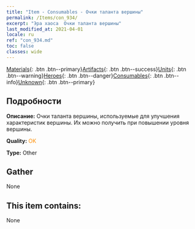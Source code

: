 ```yaml
---
title: "Item - Consumables - Очки таланта вершины"
permalink: /Items/con_934/
excerpt: "Эра хаоса  Очки таланта вершины"
last_modified_at: 2021-04-01
locale: ru
ref: "con_934.md"
toc: false
classes: wide
---
```

 [Materials](/ru/Items/){: .btn .btn--primary}[Artifacts](/ru/Items/Artifacts/){: .btn .btn--success}[Units](/ru/Items/Units/){: .btn .btn--warning}[Heroes](/ru/Items/Heroes/){: .btn .btn--danger}[Consumables](/ru/Items/Consumables/){: .btn .btn--info}[Unknown](/ru/Items/Unknown/){: .btn .btn--primary}

## Подробности
 **Описание:** Очки таланта вершины, используемые для улучшения характеристик вершины. Их можно получить при повышении уровня вершины.

 **Quality:** <span style="color: #FF8C00">OK</span>

 **Type:** Other

## Gather

  None

## This item contains:

  None

